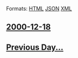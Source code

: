 
Formats: [HTML](2000/12/18/index.html)  [JSON](2000/12/18/index.json)  [XML](2000/12/18/index.xml)  

## [2000-12-18](/news/2000/12/18/index.md)

## [Previous Day...](/news/2000/12/17/index.md)

